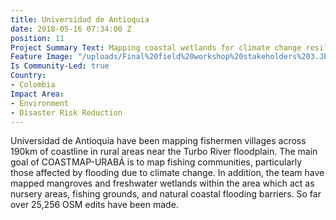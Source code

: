 ```yaml
---
title: Universidad de Antioquia
date: 2018-05-16 07:34:00 Z
position: 11
Project Summary Text: Mapping coastal wetlands for climate change resilience
Feature Image: "/uploads/Final%20field%20workshop%20stakeholders%203.JPG"
Is Community-Led: true
Country:
- Colombia
Impact Area:
- Environment
- Disaster Risk Reduction
---
```


Universidad de Antioquia have been mapping fishermen villages across 190km of coastline in rural areas near the Turbo River floodplain. The main goal of COASTMAP-URABÁ is to map fishing communities, particularly those affected by flooding due to climate change. In addition, the team have mapped mangroves and freshwater wetlands within the area which act as nursery areas, fishing grounds, and natural coastal flooding barriers. So far over 25,256 OSM edits have been made.